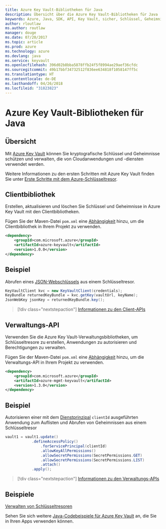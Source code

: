 ```yaml
---
title: Azure Key Vault-Bibliotheken für Java
description: Übersicht über die Azure Key Vault-Bibliotheken für Java
keywords: Azure, Java, SDK, API, Key Vault, sicher, Schlüssel, Geheimnisse, Tresor
author: rloutlaw
ms.author: routlaw
manager: douge
ms.date: 07/20/2017
ms.topic: article
ms.prod: azure
ms.technology: azure
ms.devlang: java
ms.service: keyvault
ms.openlocfilehash: 396d02b8bba5878ffb24f5f8994ae29aef36cfdc
ms.sourcegitcommit: 49b17bbf34732512f836ee634818f1058147ff5c
ms.translationtype: HT
ms.contentlocale: de-DE
ms.lasthandoff: 04/26/2018
ms.locfileid: "31823823"
---
```

# <a name="azure-key-vault-libraries-for-java"></a>Azure Key Vault-Bibliotheken für Java

## <a name="overview"></a>Übersicht

Mit [Azure Key Vault](/azure/key-vault/) können Sie kryptografische Schlüssel und Geheimnisse schützen und verwalten, die von Cloudanwendungen und -diensten verwendet werden.

Weitere Informationen zu den ersten Schritten mit Azure Key Vault finden Sie unter [Erste Schritte mit dem Azure-Schlüsseltresor](/azure/key-vault/key-vault-get-started).

## <a name="client-library"></a>Clientbibliothek

Erstellen, aktualisieren und löschen Sie Schlüssel und Geheimnisse in Azure Key Vault mit den Clientbibliotheken.

Fügen Sie der Maven-Datei `pom.xml` eine [Abhängigkeit](https://maven.apache.org/guides/getting-started/index.html#How_do_I_use_external_dependencies) hinzu, um die Clientbibliothek in Ihrem Projekt zu verwenden.  

```XML
<dependency>
    <groupId>com.microsoft.azure</groupId>
    <artifactId>azure-keyvault</artifactId>
    <version>1.0.0</version>
</dependency>
```   

## <a name="example"></a>Beispiel

Abrufen eines [JSON-Webschlüssels](https://tools.ietf.org/html/draft-ietf-jose-json-web-key-18) aus einem Schlüsseltresor.

```java
KeyVaultClient kvc = new KeyVaultClient(credentials);
KeyBundle returnedKeyBundle = kvc.getKey(vaultUrl, keyName);
JsonWebKey jsonKey = returnedKeyBundle.key();
```

> [!div class="nextstepaction"]
> [Informationen zu den Client-APIs](/java/api/overview/azure/keyvault/client)


## <a name="management-api"></a>Verwaltungs-API

Verwenden Sie die Azure Key Vault-Verwaltungsbibliotheken, um Schlüsseltresore zu erstellen, Anwendungen zu autorisieren und Berechtigungen zu verwalten. 

Fügen Sie der Maven-Datei `pom.xml` eine [Abhängigkeit](https://maven.apache.org/guides/getting-started/index.html#How_do_I_use_external_dependencies) hinzu, um die Verwaltungs-API in Ihrem Projekt zu verwenden.  

```XML
<dependency>
    <groupId>com.microsoft.azure</groupId>
    <artifactId>azure-mgmt-keyvault</artifactId>
    <version>1.3.0</version>
</dependency>
```

## <a name="example"></a>Beispiel

Autorisieren einer mit dem [Dienstprinzipal](/azure/azure-resource-manager/resource-group-create-service-principal-portal) `clientId` ausgeführten Anwendung zum Auflisten und Abrufen von Geheimnissen aus einem Schlüsseltresor 

```java
vault1 = vault1.update()
            .defineAccessPolicy()
                .forServicePrincipal(clientId)
                .allowKeyAllPermissions()
                .allowSecretPermissions(SecretPermissions.GET)
                .allowSecretPermissions(SecretPermissions.LIST)
                .attach()
            .apply();
```

> [!div class="nextstepaction"]
> [Informationen zu den Verwaltungs-APIs](/java/api/overview/azure/keyvault/management)


## <a name="samples"></a>Beispiele

[Verwalten von Schlüsseltresoren][1]   

[1]: https://github.com/Azure-Samples/key-vault-java-manage-key-vaults

Sehen Sie sich weitere [Java-Codebeispiele für Azure Key Vault](https://azure.microsoft.com/resources/samples/?platform=java&term=key+vault) an, die Sie in Ihren Apps verwenden können.
